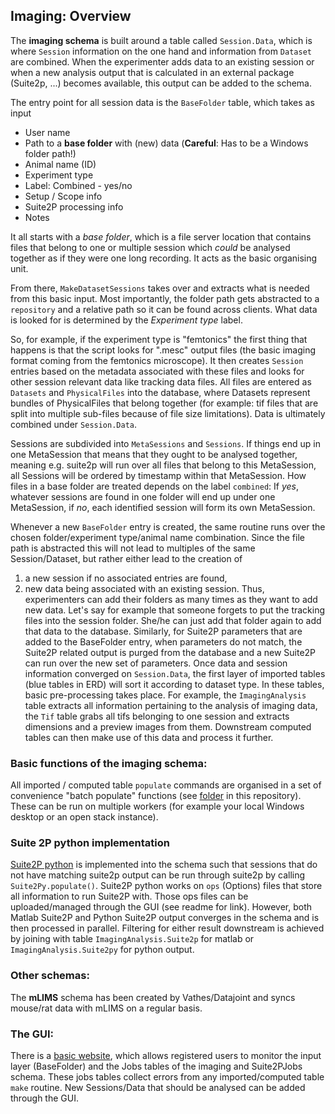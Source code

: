 ## Imaging: Overview
The **imaging schema** is built around a table called ``Session.Data``, which is where ``Session`` information on the one hand and information from ``Dataset`` are combined. When the experimenter adds data to an existing session or when a new analysis output that is calculated in an external package (Suite2p, ...) becomes available, this output can be added to the schema.

The entry point for all session data is the ``BaseFolder`` table, which takes as input 

- User name
- Path to a **base folder** with (new) data (**Careful**: Has to be a Windows folder path!)
- Animal name (ID)
- Experiment type
- Label: Combined - yes/no
- Setup / Scope info
- Suite2P processing info
- Notes

It all starts with a *base folder*, which is a file server location that contains files that belong to one or multiple session which _could_ be analysed together as if they were one long recording. It acts as the basic organising unit.

From there, ``MakeDatasetSessions`` takes over and extracts what is needed from this basic input. Most importantly, the folder path gets abstracted to a ``repository`` and a relative path so it can be found across clients. What data is looked for is determined by the _Experiment type_ label. 

So, for example, if the experiment type is "femtonics" the first thing that happens is that the script looks for ".mesc" output files (the basic imaging format coming from the femtonics microscope). It then creates ``Session`` entries based on the metadata associated with these files and looks for other session relevant data like tracking data files. All files are entered as ``Datasets`` and ``PhysicalFiles`` into the database, where Datasets represent bundles of PhysicalFiles that belong together (for example: tif files that are split into multiple sub-files because of file size limitations). Data is ultimately combined under ``Session.Data``. 

Sessions are subdivided into ``MetaSessions`` and ``Sessions``. If things end up in one MetaSession that means that they ought to be analysed together, meaning e.g. suite2p will run over all files that belong to this MetaSession, all Sessions will be ordered by timestamp within that MetaSession. How files in a base folder are treated depends on the label ``combined``: If _yes_, whatever sessions are found in one folder will end up under one MetaSession, if _no_, each identified session will form its own MetaSession. 

Whenever a new ``BaseFolder`` entry is created, the same routine runs over the chosen folder/experiment type/animal name combination. Since the file path is abstracted this will not lead to multiples of the same Session/Dataset, but rather either lead to the creation of 
1. a new session if no associated entries are found, 
2. new data being associated with an existing session. Thus, experimenters can add their folders as many times as they want to add new data. Let's say for example that someone forgets to put the tracking files into the session folder. She/he can just add that folder again to add that data to the database. Similarly, for Suite2P parameters that are added to the BaseFolder entry, when parameters do not match, the Suite2P related output is purged from the database and a new Suite2P can run over the new set of parameters.
Once data and session information converged on `Session.Data`, the first layer of imported tables (blue tables in ERD) will sort it according to dataset type. In these tables, basic pre-processing takes place. For example, the `ImagingAnalysis` table extracts all information pertaining to the analysis of imaging data, the `Tif` table grabs all tifs belonging to one session and extracts dimensions and a preview images from them. 
Downstream computed tables can then make use of this data and process it further.

### Basic functions of the imaging schema: 
All imported / computed table `populate` commands are organised in a set of convenience "batch populate" functions (see [folder](https://github.com/kavli-ntnu/dj-moser-imaging/tree/master/batch_populate) in this repository). These can be run on multiple workers (for example your local Windows desktop or an open stack instance). 

### Suite 2P python implementation 
[Suite2P python](https://github.com/MouseLand/suite2p) is implemented into the schema such that sessions that do not have matching suite2p output can be run through suite2p by calling `Suite2Py.populate()`. Suite2P python works on `ops` (Options) files that store all information to run Suite2P with. Those ops files can be uploaded/managed through the GUI (see readme for link). However, both Matlab Suite2P and Python Suite2P output converges in the schema and is then processed in parallel. Filtering for either result downstream is achieved by joining with table `ImagingAnalysis.Suite2p` for matlab or `ImagingAnalysis.Suite2py` for python output.

### Other schemas: 
The **mLIMS** schema has been created by Vathes/Datajoint and syncs mouse/rat data with mLIMS on a regular basis. 

### The GUI: 
There is a [basic website](http://2p.neuroballs.net:5000), which allows registered users to monitor the input layer (BaseFolder) and the Jobs tables of the imaging and Suite2PJobs schema. These jobs tables collect errors from any imported/computed table `make` routine. New Sessions/Data that should be analysed can be added through the GUI. 